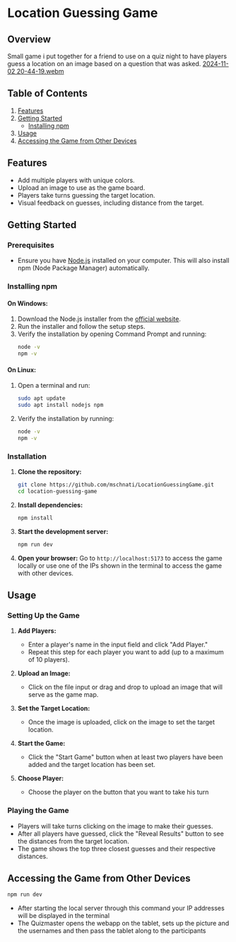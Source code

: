 # Location Guessing Game

## Overview
Small game i put together for a friend to use on a quiz night to have players guess a location on an image based on a question that was asked.
[2024-11-02 20-44-19.webm](https://github.com/user-attachments/assets/abcb0ee5-fca5-4cef-bc36-8b755988bfa3)

## Table of Contents
1. [Features](#features)
2. [Getting Started](#getting-started)
   - [Installing npm](#installing-npm)
3. [Usage](#usage)
4. [Accessing the Game from Other Devices](#accessing-the-game-from-other-devices)

## Features
- Add multiple players with unique colors.
- Upload an image to use as the game board.
- Players take turns guessing the target location.
- Visual feedback on guesses, including distance from the target.

## Getting Started

### Prerequisites
- Ensure you have [Node.js](https://nodejs.org/) installed on your computer. This will also install npm (Node Package Manager) automatically.

### Installing npm
#### On Windows:
1. Download the Node.js installer from the [official website](https://nodejs.org/en/download/).
2. Run the installer and follow the setup steps.
3. Verify the installation by opening Command Prompt and running:
   ```bash
   node -v
   npm -v
   ```

#### On Linux:
1. Open a terminal and run:
   ```bash
   sudo apt update
   sudo apt install nodejs npm
   ```
2. Verify the installation by running:
   ```bash
   node -v
   npm -v
   ```

### Installation
1. **Clone the repository:**
   ```bash
   git clone https://github.com/mschnati/LocationGuessingGame.git
   cd location-guessing-game
   ```

2. **Install dependencies:**
   ```bash
   npm install
   ```

3. **Start the development server:**
   ```bash
   npm run dev
   ```

4. **Open your browser:**
   Go to `http://localhost:5173` to access the game locally or use one of the IPs shown in the terminal to access the game with other devices.

## Usage

### Setting Up the Game
1. **Add Players:**
   - Enter a player's name in the input field and click "Add Player."
   - Repeat this step for each player you want to add (up to a maximum of 10 players).

2. **Upload an Image:**
   - Click on the file input or drag and drop to upload an image that will serve as the game map.

3. **Set the Target Location:**
   - Once the image is uploaded, click on the image to set the target location.

4. **Start the Game:**
   - Click the "Start Game" button when at least two players have been added and the target location has been set.

5. **Choose Player:**
   - Choose the player on the button that you want to take his turn

### Playing the Game
- Players will take turns clicking on the image to make their guesses.
- After all players have guessed, click the "Reveal Results" button to see the distances from the target location.
- The game shows the top three closest guesses and their respective distances.

## Accessing the Game from Other Devices

   ```bash
   npm run dev
   ```
   - After starting the local server through this command your IP addresses will be displayed in the terminal
   - The Quizmaster opens the webapp on the tablet, sets up the picture and the usernames and then pass the tablet along to the participants
